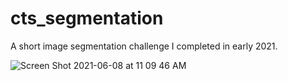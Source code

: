 # cts_segmentation

A short image segmentation challenge I completed in early 2021.

![Screen Shot 2021-06-08 at 11 09 46 AM](https://user-images.githubusercontent.com/72874445/127344652-991efedf-d387-4e6f-8a81-933fa3563271.png)
